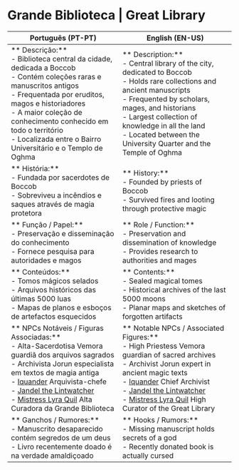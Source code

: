 # Grande Biblioteca | Great Library

| **Português (PT-PT)**                                                                                                                                                                                                                                                                                                                                                 | **English (EN-US)**                                                                                                                                                                                                                                                                                                                                   |
| --------------------------------------------------------------------------------------------------------------------------------------------------------------------------------------------------------------------------------------------------------------------------------------------------------------------------------------------------------------------- | ----------------------------------------------------------------------------------------------------------------------------------------------------------------------------------------------------------------------------------------------------------------------------------------------------------------------------------------------------- |
| ** Descrição:**<br> - Biblioteca central da cidade, dedicada a Boccob<br> - Contém coleções raras e manuscritos antigos<br> - Frequentada por eruditos, magos e historiadores<br> - A maior coleção de conhecimento conhecido em todo o território<br> - Localizada entre o Bairro Universitário e o Templo de Oghma                                                  | ** Description:**<br> - Central library of the city, dedicated to Boccob<br> - Holds rare collections and ancient manuscripts<br> - Frequented by scholars, mages, and historians<br> - Largest collection of knowledge in all the land<br> - Located between the University Quarter and the Temple of Oghma                                          |
| ** História:**<br> - Fundada por sacerdotes de Boccob<br> - Sobreviveu a incêndios e saques através de magia protetora                                                                                                                                                                                                                                                | ** History:**<br> - Founded by priests of Boccob<br> - Survived fires and looting through protective magic                                                                                                                                                                                                                                            |
| ** Função / Papel:**<br> - Preservação e disseminação do conhecimento<br> - Fornece pesquisa para autoridades e magos                                                                                                                                                                                                                                                 | ** Role / Function:**<br> - Preservation and dissemination of knowledge<br> - Provides research to authorities and mages                                                                                                                                                                                                                              |
| ** Conteúdos:**<br> - Tomos mágicos selados<br> - Arquivos históricos das últimas 5000 luas<br> - Mapas de planos e esboços de artefactos esquecidos                                                                                                                                                                                                                  | ** Contents:**<br> - Sealed magical tomes<br> - Historical archives of the last 5000 moons<br> - Planar maps and sketches of forgotten artifacts                                                                                                                                                                                                      |
| ** NPCs Notáveis / Figuras Associadas:**<br> - Alta-Sacerdotisa Vemora  guardiã dos arquivos sagrados<br> - Archivista Jorun  especialista em textos de magia antiga<br> - [Iquander](iquander.md)  Arquivista-chefe<br> - [Jandel the Lintwatcher](jandel_the_lintwatcher.md)<br> - [Mistress Lyra Quil](mistress_lyra_quil.md)   Alta Curadora da Grande Biblioteca | ** Notable NPCs / Associated Figures:**<br> - High Priestess Vemora  guardian of sacred archives<br> - Archivist Jorun  expert in ancient magic texts<br>  - [Iquander](iquander.md)  Chief Archivist<br>  - [Jandel the Lintwatcher](jandel_the_lintwatcher.md)<br> - [Mistress Lyra Quil](mistress_lyra_quil.md)  High Curator of the Great Library |
| ** Ganchos / Rumores:**<br> - Manuscrito desaparecido contém segredos de um deus<br> - Livro recentemente doado é na verdade amaldiçoado                                                                                                                                                                                                                              | ** Hooks / Rumors:**<br> - Missing manuscript holds secrets of a god<br> - Recently donated book is actually cursed                                                                                                                                                                                                                                   |
























